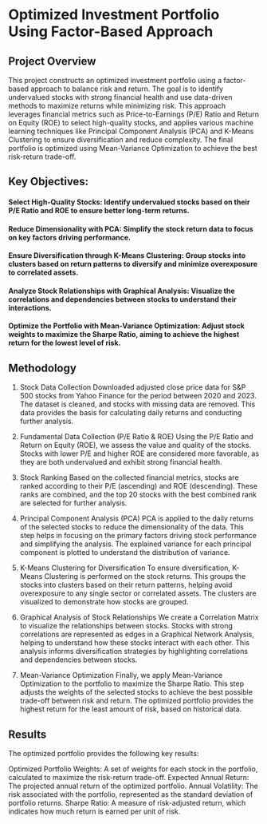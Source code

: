 # Optimized Investment Portfolio Using Factor-Based Approach
## Project Overview
This project constructs an optimized investment portfolio using a factor-based approach to balance risk and return. The goal is to identify undervalued stocks with strong financial health and use data-driven methods to maximize returns while minimizing risk. This approach leverages financial metrics such as Price-to-Earnings (P/E) Ratio and Return on Equity (ROE) to select high-quality stocks, and applies various machine learning techniques like Principal Component Analysis (PCA) and K-Means Clustering to ensure diversification and reduce complexity. The final portfolio is optimized using Mean-Variance Optimization to achieve the best risk-return trade-off.

## Key Objectives:
#### Select High-Quality Stocks: Identify undervalued stocks based on their P/E Ratio and ROE to ensure better long-term returns.
#### Reduce Dimensionality with PCA: Simplify the stock return data to focus on key factors driving performance.
#### Ensure Diversification through K-Means Clustering: Group stocks into clusters based on return patterns to diversify and minimize overexposure to correlated assets.
#### Analyze Stock Relationships with Graphical Analysis: Visualize the correlations and dependencies between stocks to understand their interactions.
#### Optimize the Portfolio with Mean-Variance Optimization: Adjust stock weights to maximize the Sharpe Ratio, aiming to achieve the highest return for the lowest level of risk.
## Methodology
1. Stock Data Collection
Downloaded adjusted close price data for S&P 500 stocks from Yahoo Finance for the period between 2020 and 2023. The dataset is cleaned, and stocks with missing data are removed. This data provides the basis for calculating daily returns and conducting further analysis.

2. Fundamental Data Collection (P/E Ratio & ROE)
Using the P/E Ratio and Return on Equity (ROE), we assess the value and quality of the stocks. Stocks with lower P/E and higher ROE are considered more favorable, as they are both undervalued and exhibit strong financial health.

3. Stock Ranking
Based on the collected financial metrics, stocks are ranked according to their P/E (ascending) and ROE (descending). These ranks are combined, and the top 20 stocks with the best combined rank are selected for further analysis.

4. Principal Component Analysis (PCA)
PCA is applied to the daily returns of the selected stocks to reduce the dimensionality of the data. This step helps in focusing on the primary factors driving stock performance and simplifying the analysis. The explained variance for each principal component is plotted to understand the distribution of variance.

5. K-Means Clustering for Diversification
To ensure diversification, K-Means Clustering is performed on the stock returns. This groups the stocks into clusters based on their return patterns, helping avoid overexposure to any single sector or correlated assets. The clusters are visualized to demonstrate how stocks are grouped.

6. Graphical Analysis of Stock Relationships
We create a Correlation Matrix to visualize the relationships between stocks. Stocks with strong correlations are represented as edges in a Graphical Network Analysis, helping to understand how these stocks interact with each other. This analysis informs diversification strategies by highlighting correlations and dependencies between stocks.

7. Mean-Variance Optimization
Finally, we apply Mean-Variance Optimization to the portfolio to maximize the Sharpe Ratio. This step adjusts the weights of the selected stocks to achieve the best possible trade-off between risk and return. The optimized portfolio provides the highest return for the least amount of risk, based on historical data.

## Results
The optimized portfolio provides the following key results:

Optimized Portfolio Weights: A set of weights for each stock in the portfolio, calculated to maximize the risk-return trade-off.
Expected Annual Return: The projected annual return of the optimized portfolio.
Annual Volatility: The risk associated with the portfolio, represented as the standard deviation of portfolio returns.
Sharpe Ratio: A measure of risk-adjusted return, which indicates how much return is earned per unit of risk.


